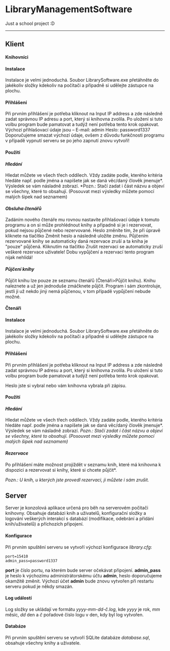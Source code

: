 # LibraryManagementSoftware

Just a school project :D

-----

## Klient

#### **Knihovníci**
#### Instalace
Instalace je velmi jednoduchá. Soubor LibrarySoftware.exe přetáhněte do jakékoliv složky kdekoliv na počítači a případně si udělejte zástupce na plochu.
#### Přihlášení
Při prvním přihlášení je potřeba kliknout na Input IP address a zde následně zadat správnou IP adresu a port, který si knihovna zvolila. Po uložení si tuto volbu program bude pamatovat a tudýž není potřeba tento krok opakovat.
Výchozí přihlašovací údaje jsou – E-mail: admin Heslo: password1337
Doporučujeme smazat výchozí údaje, ovšem z důvodu funkčnosti programu v případě vypnutí serveru se po jeho zapnutí znovu vytvoří!
#### Použití
#### *Hledání*
Hledat můžete ve všech třech oddílech. Vždy zadáte podle, kterého kritéria hledáte např. podle jména a napíšete jak se daná věc/daný člověk jmenuje*. Výsledek se vám násladně zobrazí.
*Pozn.: Stačí zadat i část  názvu a objeví se všechny, které to obsahují. (Posouvat mezi výsledky můžete pomocí malých šipek nad seznamem)

#### *Obsluha čtenářů*
Zadáním nového čtenáře mu rovnou nastavíte přihlašovací údaje k tomuto programu a on si může prohlédnout knihy a připadně si je i rezervovat, pokud nejsou půjčené nebo rezervované. Heslo změníte tím, že při úpravě kliknete na tlačítko Změnit heslo a následně uložíte změnu.
Půjčením rezervované knihy se automaticky daná rezervace zruší a ta kniha je "pouze" půjčená.
Kliknutím na tlačítko Zrušit rezervaci se automaticky zruší veškeré rezervace uživatele! 
Dobu vypůjčení a rezervací tento program nijak nehlídá!

#### *Půjčení knihy*
Půjčit knihu lze pouze ze seznamu čtenářů (Čtenáři>Půjčit knihu). Knihu naleznete a už jen jednoduše zmáčknete půjčit. Program i sám zkontroluje, jestli ji už nekdo jiný nemá půjčenou, v tom případě vypůjčení nebude možné.

#### **Čtenáři**
#### Instalace
Instalace je velmi jednoduchá. Soubor LibrarySoftware.exe přetáhněte do jakékoliv složky kdekoliv na počítači a případně si udělejte zástupce na plochu.
#### Přihlášení
Při prvním přihlášení je potřeba kliknout na Input IP address a zde následně zadat správnou IP adresu a port, který si knihovna zvolila. Po uložení si tuto volbu program bude pamatovat a tudýž není potřeba tento krok opakovat.

Heslo jste si vybral nebo vám knihovna vybrala při zápisu.
#### Použití
#### *Hledání*
Hledat můžete ve všech třech oddílech. Vždy zadáte podle, kterého kritéria hledáte např. podle jména a napíšete jak se daná věc/daný člověk jmenuje*. Výsledek se vám násladně zobrazí.
*Pozn.: Stačí zadat i část  názvu a objeví se všechny, které to obsahují. (Posouvat mezi výsledky můžete pomocí malých šipek nad seznamem)*
#### *Rezervace*
Po přihlášení máte možnost projíždět v seznamu knih, které má knihovna k dispozici a rezervovat si knihy, které si chcete půjčit*.

*Pozn.: U knih, u kterých jste provedl rezervaci, ji můžete i sám zrušit.*

## Server

Server je konzolová aplikace určená pro běh na serverovém počitači knihovny. Obsahuje databázi knih a uživatelů, konfigurační složky a logování veškerých interakcí s databází (modifikace, odebrání a přidání knih/uživatelů) a příchozích připojení.

#### **Konfigurace**

Při prvním spuštění serveru se vytvoří výchozí konfigurace *library.cfg*:
```
port=15410
admin_pass=password1337
```
**port** je číslo portu, na kterém bude server očekávat připojení.
**admin_pass** je heslo k výchozímu administrátorskému účtu **admin**, heslo doporučujeme okamžitě změnit. Výchozí účet **admin** bude znovu vytvořen při restartu serveru pokud je někdy smazán.

#### **Log událostí**

Log složky se ukládají ve formátu *yyyy-mm-dd-č.log*, kde *yyyy* je rok, *mm* měsíc, *dd* den a *č* pořadové číslo logu v den, kdy byl log vytvořen.

#### **Databáze**

Při prvním spuštění serveru se vytvoří SQLite databáze *database.sql*, obsahuje všechny knihy a uživatele.
